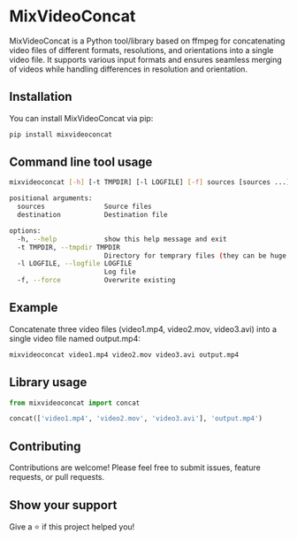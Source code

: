 # MixVideoConcat

MixVideoConcat is a Python tool/library based on ffmpeg for concatenating video files of different formats, resolutions, and orientations into a single video file. It supports various input formats and ensures seamless merging of videos while handling differences in resolution and orientation.

## Installation

You can install MixVideoConcat via pip:

```bash
pip install mixvideoconcat
```

## Command line tool usage

```bash
mixvideoconcat [-h] [-t TMPDIR] [-l LOGFILE] [-f] sources [sources ...] destination

positional arguments:
  sources               Source files
  destination           Destination file

options:
  -h, --help            show this help message and exit
  -t TMPDIR, --tmpdir TMPDIR
                        Directory for temprary files (they can be huge!)
  -l LOGFILE, --logfile LOGFILE
                        Log file
  -f, --force           Overwrite existing
```

## Example

Concatenate three video files (video1.mp4, video2.mov, video3.avi) into a single video file named output.mp4:

```bash
mixvideoconcat video1.mp4 video2.mov video3.avi output.mp4
```

## Library usage

```python
from mixvideoconcat import concat

concat(['video1.mp4', 'video2.mov', 'video3.avi'], 'output.mp4')
```

## Contributing

Contributions are welcome! Please feel free to submit issues, feature requests, or pull requests.

## Show your support
Give a ⭐️ if this project helped you!
